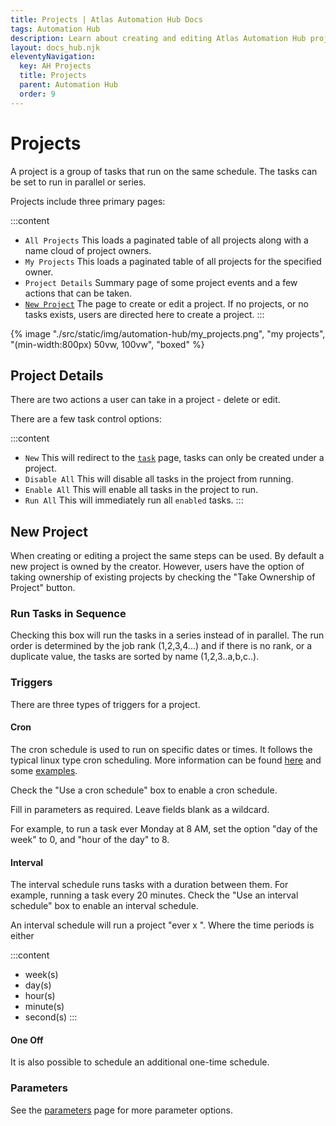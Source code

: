 ```yaml
---
title: Projects | Atlas Automation Hub Docs
tags: Automation Hub
description: Learn about creating and editing Atlas Automation Hub projects.
layout: docs_hub.njk
eleventyNavigation:
  key: AH Projects
  title: Projects
  parent: Automation Hub
  order: 9
---
```


# Projects

A project is a group of tasks that run on the same schedule. The tasks can be set to run in parallel or series.

Projects include three primary pages:

:::content
- ``All Projects`` This loads a paginated table of all projects along with a name cloud of project owners.
- ``My Projects`` This loads a paginated table of all projects for the specified owner.
- `Project Details` Summary page of some project events and a few actions that can be taken.
- [`New Project`](#new-project) The page to create or edit a project. If no projects, or no tasks exists, users are directed here to create a project.
:::

{% image "./src/static/img/automation-hub/my_projects.png", "my projects", "(min-width:800px) 50vw, 100vw", "boxed" %}

## Project Details

There are two actions a user can take in a project - delete or edit.

There are a few task control options:

:::content
- `New` This will redirect to the [``task``](/docs/automation-hub/tasks/) page, tasks can only be created under a project.
- `Disable All` This will disable all tasks in the project from running.
- `Enable All` This will enable all tasks in the project to run.
- `Run All` This will immediately run all ``enabled`` tasks.
:::

## New Project

When creating or editing a project the same steps can be used. By default a new project is owned by the creator. However, users have the option of taking ownership of existing projects by checking the "Take Ownership of Project" button.

### Run Tasks in Sequence

Checking this box will run the tasks in a series instead of in parallel. The run order is determined by the job rank (1,2,3,4...) and if there is no rank, or a duplicate value, the tasks are sorted by name (1,2,3..a,b,c..).

### Triggers

There are three types of triggers for a project.

#### Cron

The cron schedule is used to run on specific dates or times. It follows the typical linux type cron scheduling. More information can be found [here](https://crontab.guru) and some [examples](https://crontab.guru/examples.html).

Check the "Use a cron schedule" box to enable a cron schedule.

Fill in parameters as required. Leave fields blank as a wildcard.

For example, to run a task ever Monday at 8 AM, set the option "day of the week" to 0, and "hour of the day" to 8.

#### Interval

The interval schedule runs tasks with a duration between them. For example, running a task every 20 minutes. Check the "Use an interval schedule" box to enable an interval schedule.

An interval schedule will run a project "ever x <time period>". Where the time periods is either

:::content
- week(s)
- day(s)
- hour(s)
- minute(s)
- second(s)
:::

#### One Off

It is also possible to schedule an additional one-time schedule.

### Parameters

See the [parameters](/docs/automation-hub/parameters/) page for more parameter options.
